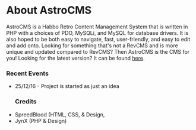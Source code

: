 <b><h1>About AstroCMS</h1></b>
AstroCMS is a Habbo Retro Content Management System that is written in PHP with a choices of PDO, MySQLi, and MySQL for database drivers.
It is also hoped to be both easy to navigate, fast, user-friendly, and easy to edit and add onto. Looking for something that's not a RevCMS
and is more unique and updated compared to RevCMS? Then AstroCMS is the CMS for you! Looking for the latest version? It can be found <a href="">here</a>.

<b><h3>Recent Events</h3></b>
- 25/12/16 - Project is started as just an idea
<b><h3>Credits</h3></b>
- SpreedBlood (HTML, CSS, & Design,
- JynX (PHP & Design)
